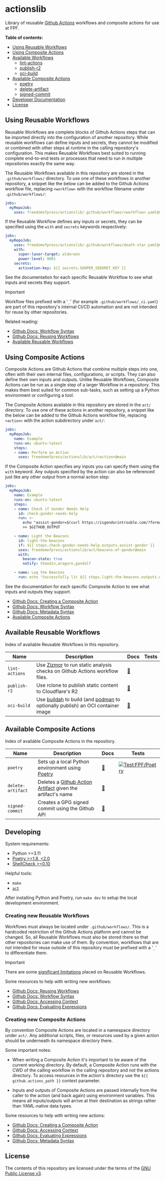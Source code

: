 # actionslib

Library of reusable [Github Actions](https://docs.github.com/en/actions) workflows and
composite actions for use at FPF.

**Table of contents:**

- [Using Reusable Workflows](#using-reusable-workflows)
- [Using Composite Actions](#using-composite-actions)
- [Available Workflows](#available-workflows)
  - [lint-actions](.github/workflows/lint-actions.yaml)
  - [publish-r2](.github/workflows/publish-r2.yaml)
  - [oci-build](.github/workflows/oci-build.yaml)
- [Available Composite Actions](#available-composite-actions)
  - [poetry](act/poetry/)
  - [delete-artifact](act/delete-artifact/)
  - [signed-commit](act/signed-commit/)
- [Developer Documentation](#developer-documentation)
- [License](#license)

## Using Reusable Workflows

Reusable Workflows are complete blocks of Github Actions steps that can be imported
directly into the configuration of another repository. While reusable workflows can define
inputs and secrets, they cannot be modified or combined with other steps at runtime in the
calling repository's configuration. This makes Reusable Workflows best suited to running
complete end-to-end tests or processes that need to run in multiple repositories exactly
the same way.

The Reusable Workflows available in this repository are stored in the `.github/workflows/`
directory. To use one of these workflows in another repository, a snippet like the below
can be added to the Github Actions workflow file, replacing `<workflow>` with the workflow
filename under `.github/workflows/`:

```yaml
jobs:
  myRepoJob:
    uses: freedomofpress/actionslib/.github/workflows/<workflow>.yaml@main
```

If the Reusable Workflow defines any inputs or secrets, they can be specified using the
`with` and `secrets` keywords respectively:

```yaml
jobs:
  myRepoJob:
    uses: freedomofpress/actionslib/.github/workflows/death-star.yaml@main
    with:
      super-laser-target: alderann
      power-level: 9001
    secrets:
      activation-key: ${{ secrets.SOOPER_SEEKRET_KEY }}
```

See the documentation for each specific Reusable Workflow to see what inputs and secrets
they support.

> [!IMPORTANT]
> Workflow files prefixed with a '`_`' (for example `.github/workflows/_ci.yaml`) are part
> of this repository's internal CI/CD automation and are not intended for reuse by other
> repositories.

Related reading:

- [Github Docs: Workflow Syntax](https://docs.github.com/en/actions/writing-workflows/workflow-syntax-for-github-actions)
- [Github Docs: Reusing Workflows](https://docs.github.com/en/actions/sharing-automations/reusing-workflows)
- [Available Reusable Workflows](#available-reusable-workflows)

## Using Composite Actions

Composite Actions are Github Actions that combine multiple steps into one, often with
their own internal files, configurations, or scripts. They can also define their own
inputs and outputs. Unlike Reusable Workflows, Composite Actions can be run as a single
step of a larger Workflow in a repository. This makes them best suited for common
sub-tasks, such as setting up a Python environment or configuring a tool.

The Composite Actions available in this repository are stored in the `act/` directory. To
use one of these actions in another repository, a snippet like the below can be added to
the Github Actions workflow file, replacing `<action>` with the action subdirectory under
`act/`:

```yaml
jobs:
  myRepoJob:
    name: Example
    runs-on: ubuntu-latest
    steps:
    - name: Perform an Action
      uses: freedomofpress/actionslib/act/<action>@main
```

If the Composite Action specifies any inputs you can specify them using the `with`
keyword. Any outputs specified by the action can also be referenced just like any other
output from a normal action step:

```yaml
jobs:
  myRepoJob:
    name: Example
    runs-on: ubuntu-latest
    steps:
    - name: Check if Gondor Needs Help
      id: check-gondor-needs-help
      run: >-
        echo "assist-gondor=$(curl https://isgondorintrouble.com/?format=json | jq '.status')"
        >> $GITHUB_OUTPUT

    - name: Light the Beacons
      id: light-the-beacons
      if: ${{ steps.check-gondor-needs-help.outputs.assist-gondor }}
      uses: freedomofpress/actionslib/act/beacons-of-gondor@main
      with:
        beacon-state: true
        notify: theodin,aragorn,gandalf

    - name: Log the Beacons
      run: echo "Successfully lit ${{ steps.light-the-beacons.outputs.number-of-beacons }} beacons"
```

See the documentation for each specific Composite Action to see what inputs and outputs
they support.

- [Github Docs: Creating a Composite Action](https://docs.github.com/en/actions/sharing-automations/creating-actions/creating-a-composite-action)
- [Github Docs: Workflow Syntax](https://docs.github.com/en/actions/writing-workflows/workflow-syntax-for-github-actions)
- [Github Docs: Metadata Syntax](https://docs.github.com/en/actions/sharing-automations/creating-actions/metadata-syntax-for-github-actions#runs)
- [Available Composite Actions](#available-composite-actions)

## Available Reusable Workflows

Index of available Reusable Workflows in this repository.

| Name           | Description                                                                                                                 | Docs                                          | Tests |
| -------------- | --------------------------------------------------------------------------------------------------------------------------- | --------------------------------------------- | ----- |
| `lint-actions` | Use [Zizmor](https://woodruffw.github.io/zizmor/) to run static analysis checks on Github Actions workflow files.           | [:link:](.github/workflows/lint-actions.yaml) |       |
| `publish-r2`   | Use rclone to publish static content to Cloudflare's R2                                                                     | [:link:](.github/workflows/publish-r2.yaml)   |       |
| `oci-build`    | Use [buildah](https://buildah.io/) to build (and [podman](https://podman.io/) to optionally publish) an OCI container image | [:link:](.github/workflows/oci-build.yaml)    |       |

## Available Composite Actions

Index of available Composite Actions in the repository.

| Name              | Description                                                                                                                                                                                  | Docs                           | Tests                                                                                                                                                                                                      |
| ----------------- | -------------------------------------------------------------------------------------------------------------------------------------------------------------------------------------------- | ------------------------------ | ---------------------------------------------------------------------------------------------------------------------------------------------------------------------------------------------------------- |
| `poetry`          | Sets up a local Python environment using [Poetry](https://python-poetry.org/)                                                                                                                | [:link:](act/poetry/)          | [![Test:FPF/Poetry](https://github.com/freedomofpress/actionslib/actions/workflows/_test_act_poetry.yaml/badge.svg)](https://github.com/freedomofpress/actionslib/actions/workflows/_test_act_poetry.yaml) |
| `delete-artifact` | Deletes a [Github Action Artifact](https://docs.github.com/en/actions/writing-workflows/choosing-what-your-workflow-does/storing-and-sharing-data-from-a-workflow) given the artifact's name | [:link:](act/delete-artifact/) |                                                                                                                                                                                                            |
| `signed-commit`   | Creates a GPG signed commit using the Github API                                                                                                                                             | [:link:](act/signed-commit/)   |                                                                                                                                                                                                            |

## Developing

System requirements:

- Python >=3.11
- [Poetry >=1.8, \<2.0](https://python-poetry.org/docs/#installation)
- [ShellCheck >=0.10](https://github.com/koalaman/shellcheck)

Helpful tools:

- `make`
- [`act`](https://nektosact.com/installation/index.html)

After installing Python and Poetry, run `make dev` to setup the local development
environment.

### Creating new Reusable Workflows

Workflows must always be located under `.github/workflows/`. This is a hardcoded
restriction of the Github Actions platform and cannot be changed. So, all Reusable
Workflows must also be stored there so that other repositories can make use of them. By
convention, workflows that are _not_ intended for reuse outside of this repository must be
prefixed with a '`_`' to differentiate them.

> [!IMPORTANT]
> There are some
> [significant limitations](https://docs.github.com/en/actions/sharing-automations/reusing-workflows#limitations)
> placed on Reusable Workflows.

Some resources to help with writing new workflows:

- [Github Docs: Reusing Workflows](https://docs.github.com/en/actions/sharing-automations/reusing-workflows)
- [Github Docs: Workflow Syntax](https://docs.github.com/en/actions/writing-workflows/workflow-syntax-for-github-actions)
- [Github Docs: Accessing Context](https://docs.github.com/en/actions/writing-workflows/choosing-what-your-workflow-does/accessing-contextual-information-about-workflow-runs#github-context)
- [Github Docs: Evaluating Expressions](https://docs.github.com/en/actions/writing-workflows/choosing-what-your-workflow-does/evaluate-expressions-in-workflows-and-actions#literals)

### Creating new Composite Actions

By convention Composite Actions are located in a namespace directory under `act/`. Any
additional scripts, files, or resources used by a given action should be underneath its
namespace directory there.

Some important notes:

- When writing a Composite Action it's important to be aware of the current working
  directory. By default, a Composite Action runs with the CWD of the calling workflow in
  the calling repository and _not_ the actions directory. To access resources in the
  action's directory use the `${{ github.actions_path }}` context parameter.

- Inputs and outputs of Composite Actions are passed internally from the caller to the
  action (and back again) using environment variables. This means all inputs/outputs will
  arrive at their destination as strings rather than YAML-native data types.

Some resources to help with writing new actions:

- [Github Docs: Creating a Composite Action](https://docs.github.com/en/actions/sharing-automations/creating-actions/creating-a-composite-action)
- [Github Docs: Accessing Context](https://docs.github.com/en/actions/writing-workflows/choosing-what-your-workflow-does/accessing-contextual-information-about-workflow-runs#github-context)
- [Github Docs: Evaluating Expressions](https://docs.github.com/en/actions/writing-workflows/choosing-what-your-workflow-does/evaluate-expressions-in-workflows-and-actions#literals)
- [Github Docs: Metadata Syntax](https://docs.github.com/en/actions/sharing-automations/creating-actions/metadata-syntax-for-github-actions#runs)

## License

The contents of this repository are licensed under the terms of the
[GNU Public License v3](LICENSE.txt).
